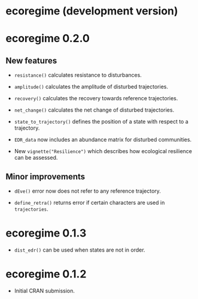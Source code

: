 # ecoregime (development version)

# ecoregime 0.2.0

## New features

* `resistance()` calculates resistance to disturbances.

* `amplitude()` calculates the amplitude of disturbed trajectories.

* `recovery()` calculates the recovery towards reference trajectories.

* `net_change()` calculates the net change of disturbed trajectories.

* `state_to_trajectory()` defines the position of a state with respect to a trajectory.

* `EDR_data` now includes an abundance matrix for disturbed communities.

* New `vignette("Resilience")` which describes how ecological resilience can be assessed.

## Minor improvements

* `dEve()` error now does not refer to any reference trajectory.

* `define_retra()` returns error if certain characters are used in `trajectories`.

# ecoregime 0.1.3

* `dist_edr()` can be used when states are not in order.

# ecoregime 0.1.2

* Initial CRAN submission.
